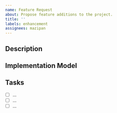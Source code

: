 ```yaml
---
name: Feature Request
about: Propose feature additions to the project.
title: ''
labels: enhancement
assignees: mazipan
---
```


## Description

<!-- Describe the proposed feature and how the project could benefit from it. -->

## Implementation Model

<!-- (Optional) If available, outline the possible steps to take (e.g. lines of code to change, architectural details, etc.) to implement the feature. -->

## Tasks

<!-- (Optional) List any available tasks for this issue with checkbox lists. -->

- [ ] ...
- [ ] ...
- [ ] ...
